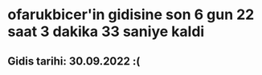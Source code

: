 # ofarukbicer'in gidisine son 6 gun 22 saat 3 dakika 33 saniye kaldi

## Gidis tarihi: 30.09.2022 :(